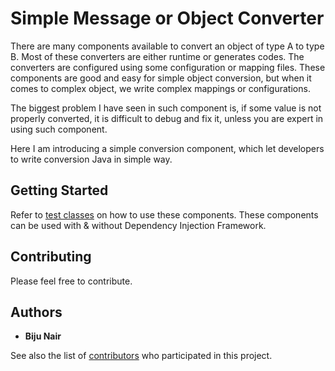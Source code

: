 # Simple Message or Object Converter

There are many components available to convert an object of type A to type B. Most of these converters are either runtime or generates codes. The converters are configured using some configuration or mapping files. These components are good and easy for simple object conversion, but when it comes to complex object, we write complex mappings or configurations.

The biggest problem I have seen in such component is, if some value is not properly converted, it is difficult to debug and fix it, unless you are expert in using such component.

Here I am introducing a simple conversion component, which let developers to write conversion Java in simple way. 

## Getting Started

Refer to [test classes](https://github.com/tehflavors/simple-message-converters/tree/master/src/test/java/com/ak2006/myproject/rest/convertors/test) on how to use these components. These components can be used with & without Dependency Injection Framework.

## Contributing

Please feel free to contribute.

## Authors

* **Biju Nair** 

See also the list of [contributors](https://github.com/tehflavors/simple-message-converters/contributors) who participated in this project.

